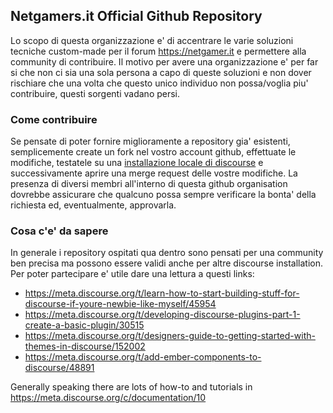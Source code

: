 ## Netgamers.it Official Github Repository

Lo scopo di questa organizzazione e' di accentrare le varie soluzioni tecniche custom-made per il forum https://netgamer.it e permettere alla community di contribuire.
Il motivo per avere una organizzazione e' per far si che non ci sia una sola persona a capo di queste soluzioni e non dover rischiare che una volta che questo unico individuo non possa/voglia piu' contribuire, questi sorgenti vadano persi.

### Come contribuire

Se pensate di poter fornire miglioramente a repository gia' esistenti, semplicemente create un fork nel vostro account github, effettuate le modifiche, testatele su una [installazione locale di discourse](https://meta.discourse.org/t/install-discourse-for-development-using-docker/102009) e successivamente aprire una merge request delle vostre modifiche.
La presenza di diversi membri all'interno di questa github organisation dovrebbe assicurare che qualcuno possa sempre verificare la bonta' della richiesta ed, eventualmente, approvarla.

### Cosa c'e' da sapere

In generale i repository ospitati qua dentro sono pensati per una community ben precisa ma possono essere validi anche per altre discourse installation.
Per poter partecipare e' utile dare una lettura a questi links:

- https://meta.discourse.org/t/learn-how-to-start-building-stuff-for-discourse-if-youre-newbie-like-myself/45954
- https://meta.discourse.org/t/developing-discourse-plugins-part-1-create-a-basic-plugin/30515
- https://meta.discourse.org/t/designers-guide-to-getting-started-with-themes-in-discourse/152002
- https://meta.discourse.org/t/add-ember-components-to-discourse/48891

Generally speaking there are lots of how-to and tutorials in https://meta.discourse.org/c/documentation/10
